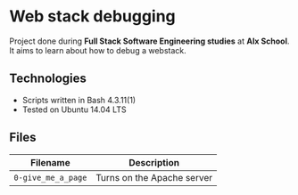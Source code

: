 # Web stack debugging
Project done during **Full Stack Software Engineering studies** at **Alx School**. It aims to learn about how to debug a webstack.

## Technologies
* Scripts written in Bash 4.3.11(1)
* Tested on Ubuntu 14.04 LTS

## Files

| Filename | Description |
| -------- | ----------- |
| `0-give_me_a_page` | Turns on the Apache server |
